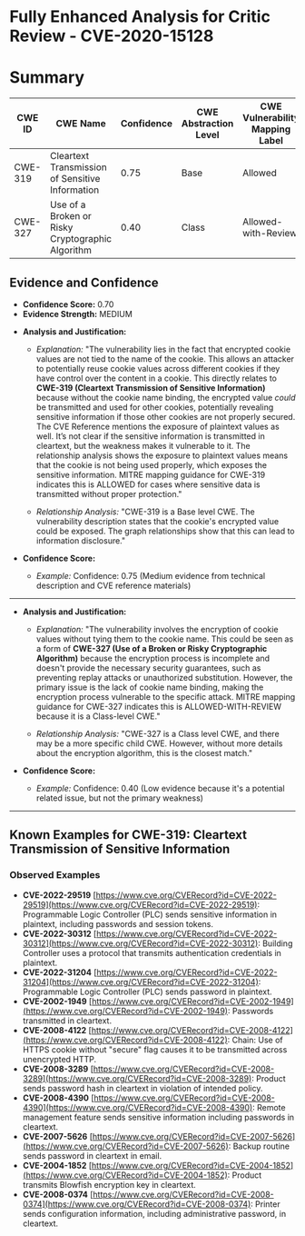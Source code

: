 # Fully Enhanced Analysis for Critic Review - CVE-2020-15128

# Summary
| CWE ID | CWE Name | Confidence | CWE Abstraction Level | CWE Vulnerability Mapping Label | CWE-Vulnerability Mapping Notes |
|---|---|---|---|---|---|
| CWE-319 | Cleartext Transmission of Sensitive Information | 0.75 | Base | Allowed | Primary CWE |
| CWE-327 | Use of a Broken or Risky Cryptographic Algorithm | 0.40 | Class | Allowed-with-Review | Secondary Candidate |

## Evidence and Confidence

*   **Confidence Score:** 0.70
*   **Evidence Strength:** MEDIUM

- **Analysis and Justification:**  
  - *Explanation:* "The vulnerability lies in the fact that encrypted cookie values are not tied to the name of the cookie. This allows an attacker to potentially reuse cookie values across different cookies if they have control over the content in a cookie. This directly relates to **CWE-319 (Cleartext Transmission of Sensitive Information)** because without the cookie name binding, the encrypted value *could* be transmitted and used for other cookies, potentially revealing sensitive information if those other cookies are not properly secured. The CVE Reference mentions the exposure of plaintext values as well. It’s not clear if the sensitive information is transmitted in cleartext, but the weakness makes it vulnerable to it. The relationship analysis shows the exposure to plaintext values means that the cookie is not being used properly, which exposes the sensitive information. MITRE mapping guidance for CWE-319 indicates this is ALLOWED for cases where sensitive data is transmitted without proper protection."
  
  - *Relationship Analysis:* "CWE-319 is a Base level CWE. The vulnerability description states that the cookie's encrypted value could be exposed. The graph relationships show that this can lead to information disclosure."

- **Confidence Score:**  
  - *Example:* Confidence: 0.75 (Medium evidence from technical description and CVE reference materials)

---

- **Analysis and Justification:**  
  - *Explanation:* "The vulnerability involves the encryption of cookie values without tying them to the cookie name. This could be seen as a form of **CWE-327 (Use of a Broken or Risky Cryptographic Algorithm)** because the encryption process is incomplete and doesn't provide the necessary security guarantees, such as preventing replay attacks or unauthorized substitution. However, the primary issue is the lack of cookie name binding, making the encryption process vulnerable to the specific attack. MITRE mapping guidance for CWE-327 indicates this is ALLOWED-WITH-REVIEW because it is a Class-level CWE."
  
  - *Relationship Analysis:* "CWE-327 is a Class level CWE, and there may be a more specific child CWE. However, without more details about the encryption algorithm, this is the closest match."

- **Confidence Score:**  
  - *Example:* Confidence: 0.40 (Low evidence because it's a potential related issue, but not the primary weakness)

---



## Known Examples for CWE-319: Cleartext Transmission of Sensitive Information
### Observed Examples
- **CVE-2022-29519** [https://www.cve.org/CVERecord?id=CVE-2022-29519](https://www.cve.org/CVERecord?id=CVE-2022-29519): Programmable Logic Controller (PLC) sends sensitive information in plaintext, including passwords and session tokens.
- **CVE-2022-30312** [https://www.cve.org/CVERecord?id=CVE-2022-30312](https://www.cve.org/CVERecord?id=CVE-2022-30312): Building Controller uses a protocol that transmits authentication credentials in plaintext.
- **CVE-2022-31204** [https://www.cve.org/CVERecord?id=CVE-2022-31204](https://www.cve.org/CVERecord?id=CVE-2022-31204): Programmable Logic Controller (PLC) sends password in plaintext.
- **CVE-2002-1949** [https://www.cve.org/CVERecord?id=CVE-2002-1949](https://www.cve.org/CVERecord?id=CVE-2002-1949): Passwords transmitted in cleartext.
- **CVE-2008-4122** [https://www.cve.org/CVERecord?id=CVE-2008-4122](https://www.cve.org/CVERecord?id=CVE-2008-4122): Chain: Use of HTTPS cookie without "secure" flag causes it to be transmitted across unencrypted HTTP.
- **CVE-2008-3289** [https://www.cve.org/CVERecord?id=CVE-2008-3289](https://www.cve.org/CVERecord?id=CVE-2008-3289): Product sends password hash in cleartext in violation of intended policy.
- **CVE-2008-4390** [https://www.cve.org/CVERecord?id=CVE-2008-4390](https://www.cve.org/CVERecord?id=CVE-2008-4390): Remote management feature sends sensitive information including passwords in cleartext.
- **CVE-2007-5626** [https://www.cve.org/CVERecord?id=CVE-2007-5626](https://www.cve.org/CVERecord?id=CVE-2007-5626): Backup routine sends password in cleartext in email.
- **CVE-2004-1852** [https://www.cve.org/CVERecord?id=CVE-2004-1852](https://www.cve.org/CVERecord?id=CVE-2004-1852): Product transmits Blowfish encryption key in cleartext.
- **CVE-2008-0374** [https://www.cve.org/CVERecord?id=CVE-2008-0374](https://www.cve.org/CVERecord?id=CVE-2008-0374): Printer sends configuration information, including administrative password, in cleartext.
